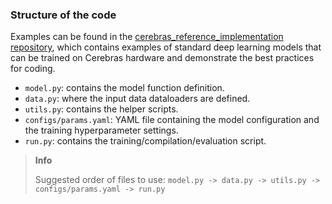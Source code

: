 

### Structure of the code
Examples can be found in the [cerebras_reference_implementation repository](https://github.com/Cerebras/cerebras_reference_implementations), which contains examples of standard deep learning models that can be trained on Cerebras hardware and demonstrate the best practices for coding.
* `model.py`: contains the model function definition.
* `data.py`: where the input data dataloaders are defined.
* `utils.py`: contains the helper scripts.
* `configs/params.yaml`: YAML file containing the model configuration and the training hyperparameter settings.
* `run.py`: contains the training/compilation/evaluation script.

<blockquote class="info">
  <strong>Info</strong>
  <p>Suggested order of files to use: <code>model.py -> data.py -> utils.py -> configs/params.yaml -> run.py</code></p>
</blockquote>


